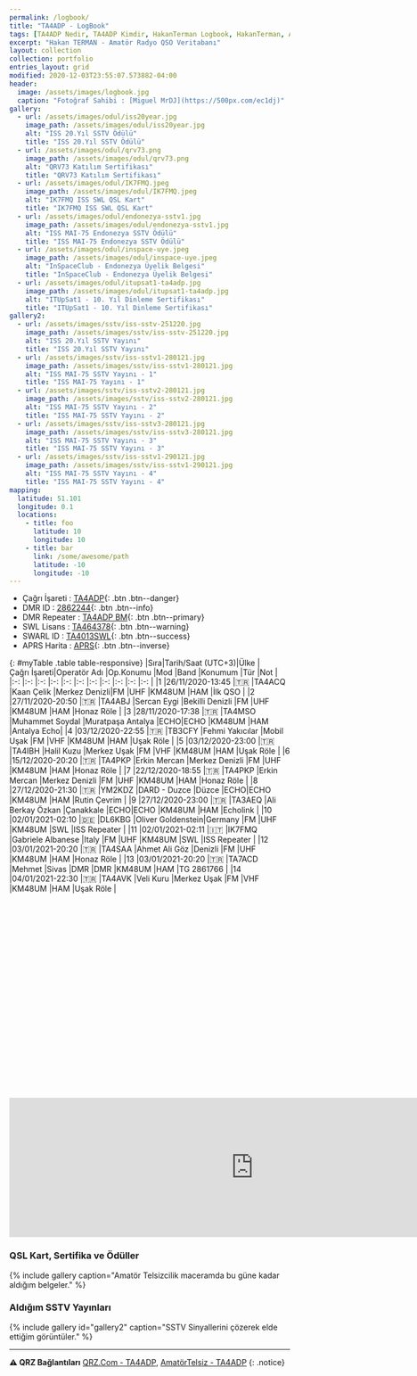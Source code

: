 ```yaml
---
permalink: /logbook/
title: "TA4ADP - LogBook"
tags: [TA4ADP Nedir, TA4ADP Kimdir, HakanTerman Logbook, HakanTerman, Amatör Telsizcilikte TA4ADP kime aittir, Hakan TERMAN kimdir, Hakan TERMAN telsiz]
excerpt: "Hakan TERMAN - Amatör Radyo QSO Veritabanı"
layout: collection
collection: portfolio
entries_layout: grid
modified: 2020-12-03T23:55:07.573882-04:00
header:
  image: /assets/images/logbook.jpg
  caption: "Fotoğraf Sahibi : [Miguel MrDJ](https://500px.com/ec1dj)"
gallery:
  - url: /assets/images/odul/iss20year.jpg
    image_path: /assets/images/odul/iss20year.jpg
    alt: "ISS 20.Yıl SSTV Ödülü"
    title: "ISS 20.Yıl SSTV Ödülü"
  - url: /assets/images/odul/qrv73.png
    image_path: /assets/images/odul/qrv73.png
    alt: "QRV73 Katılım Sertifikası"
    title: "QRV73 Katılım Sertifikası"
  - url: /assets/images/odul/IK7FMQ.jpeg
    image_path: /assets/images/odul/IK7FMQ.jpeg
    alt: "IK7FMQ ISS SWL QSL Kart"
    title: "IK7FMQ ISS SWL QSL Kart"
  - url: /assets/images/odul/endonezya-sstv1.jpg
    image_path: /assets/images/odul/endonezya-sstv1.jpg
    alt: "ISS MAI-75 Endonezya SSTV Ödülü"
    title: "ISS MAI-75 Endonezya SSTV Ödülü"
  - url: /assets/images/odul/inspace-uye.jpeg
    image_path: /assets/images/odul/inspace-uye.jpeg
    alt: "InSpaceClub - Endonezya Üyelik Belgesi"
    title: "InSpaceClub - Endonezya Üyelik Belgesi"
  - url: /assets/images/odul/itupsat1-ta4adp.jpg
    image_path: /assets/images/odul/itupsat1-ta4adp.jpg
    alt: "ITUpSat1 - 10. Yıl Dinleme Sertifikası"
    title: "ITUpSat1 - 10. Yıl Dinleme Sertifikası"
gallery2:
  - url: /assets/images/sstv/iss-sstv-251220.jpg
    image_path: /assets/images/sstv/iss-sstv-251220.jpg
    alt: "ISS 20.Yıl SSTV Yayını"
    title: "ISS 20.Yıl SSTV Yayını"
  - url: /assets/images/sstv/iss-sstv1-280121.jpg
    image_path: /assets/images/sstv/iss-sstv1-280121.jpg
    alt: "ISS MAI-75 SSTV Yayını - 1"
    title: "ISS MAI-75 Yayını - 1"
  - url: /assets/images/sstv/iss-sstv2-280121.jpg
    image_path: /assets/images/sstv/iss-sstv2-280121.jpg
    alt: "ISS MAI-75 SSTV Yayını - 2"
    title: "ISS MAI-75 SSTV Yayını - 2"
  - url: /assets/images/sstv/iss-sstv3-280121.jpg
    image_path: /assets/images/sstv/iss-sstv3-280121.jpg
    alt: "ISS MAI-75 SSTV Yayını - 3"
    title: "ISS MAI-75 SSTV Yayını - 3"
  - url: /assets/images/sstv/iss-sstv1-290121.jpg
    image_path: /assets/images/sstv/iss-sstv1-290121.jpg
    alt: "ISS MAI-75 SSTV Yayını - 4"
    title: "ISS MAI-75 SSTV Yayını - 4"
mapping:
  latitude: 51.101
  longitude: 0.1
  locations:
    - title: foo
      latitude: 10
      longitude: 10
    - title: bar
      link: /some/awesome/path
      latitude: -10
      longitude: -10
---
```


- Çağrı İşareti : [TA4ADP](https://www.qrz.com/db/TA4ADP){: .btn .btn--danger}
- DMR ID : [2862244](https://brandmeister.network/index.php?page=profile&call=TA4ADP){: .btn .btn--info}
- DMR Repeater : [TA4ADP BM](https://brandmeister.network/?page=repeater&id=286224401){: .btn .btn--primary}
- SWL Lisans : [TA464378](#){: .btn .btn--warning}
- SWARL ID : [TA4013SWL](http://list.swarl.org/){: .btn .btn--success}
- APRS Harita : [APRS](https://aprs.fi/#!mt=roadmap&z=11&call=a%2FTA4ADP-1&timerange=3600&tail=3600){: .btn .btn--inverse}

{: #myTable .table table-responsive}
|Sıra|Tarih/Saat&nbsp;(UTC+3)|Ülke  |Çağrı&nbsp;İşareti|Operatör&nbsp;Adı |Op.Konumu          |Mod |Band |Konumum |Tür |Not              |
|:-: |:-:                    |:-:   |:-:               |:-:               |:-:                |:-: |:-:  |:-:     |:-: |:-:              |
|1   |26/11/2020-13:45       |:tr:  |TA4ACQ            |Kaan Çelik        |Merkez&nbsp;Denizli|FM  |UHF  |KM48UM  |HAM |İlk&nbsp;QSO     |
|2   |27/11/2020-20:50       |:tr:  |TA4ABJ            |Sercan Eygi       |Bekilli Denizli    |FM  |UHF  |KM48UM  |HAM |Honaz Röle       |
|3   |28/11/2020-17:38       |:tr:  |TA4MSO            |Muhammet Soydal   |Muratpaşa Antalya  |ECHO|ECHO |KM48UM  |HAM |Antalya&nbsp;Echo|
|4   |03/12/2020-22:55       |:tr:  |TB3CFY            |Fehmi Yakıcılar   |Mobil Uşak         |FM  |VHF  |KM48UM  |HAM |Uşak Röle        |
|5   |03/12/2020-23:00       |:tr:  |TA4IBH            |Halil Kuzu        |Merkez Uşak        |FM  |VHF  |KM48UM  |HAM |Uşak Röle        |
|6   |15/12/2020-20:20       |:tr:  |TA4PKP            |Erkin Mercan      |Merkez Denizli     |FM  |UHF  |KM48UM  |HAM |Honaz Röle       |
|7   |22/12/2020-18:55       |:tr:  |TA4PKP            |Erkin Mercan      |Merkez Denizli     |FM  |UHF  |KM48UM  |HAM |Honaz Röle       |
|8   |27/12/2020-21:30       |:tr:  |YM2KDZ            |DARD - Duzce      |Düzce              |ECHO|ECHO |KM48UM  |HAM |Rutin Çevrim     |
|9   |27/12/2020-23:00       |:tr:  |TA3AEQ            |Ali Berkay Özkan  |Çanakkale          |ECHO|ECHO |KM48UM  |HAM |Echolink         |
|10  |02/01/2021-02:10       |:de:  |DL6KBG            |Oliver Goldenstein|Germany            |FM  |UHF  |KM48UM  |SWL |ISS Repeater     |
|11  |02/01/2021-02:11       |:it:  |IK7FMQ            |Gabriele Albanese |Italy              |FM  |UHF  |KM48UM  |SWL |ISS Repeater     |
|12  |03/01/2021-20:20       |:tr:  |TA4SAA            |Ahmet Ali Göz     |Denizli            |FM  |UHF  |KM48UM  |HAM |Honaz Röle       |
|13  |03/01/2021-20:20       |:tr:  |TA7ACD            |Mehmet            |Sivas              |DMR |DMR  |KM48UM  |HAM |TG&nbsp;2861766 |
|14  |04/01/2021-22:30       |:tr:  |TA4AVK            |Veli Kuru         |Merkez Uşak        |FM  |VHF  |KM48UM  |HAM |Uşak Röle        |

<script src="/assets/leaflet/L.Maidenhead.js"></script>
<script src="/assets/leaflet/leafembed.js"></script>
<script type="text/javascript">
jQuery(document).ready(function ($) {
    $('#myTable').tooltip(  {
      "order": [[ 0, "desc" ]]
    } );
  });
    var q_lat = 39.30000;
    var q_lng = 36.00000;
    var q_loc = 'https://hakanterman.com/assets/leaflet/noktalar.json';
    var q_zoom = 5;
  $(document).ready(function(){
                    var grid = "No";
                    initmap(grid);
  });
</script>
<div id="map" class="map map-home" style="height: 300px; width: 875px; margin-top: 50px"></div>
<br />
<iframe align="top" frameborder="0" height="250" scrolling="yes" src="https://logbook.qrz.com/lbstat/TA4ADP/" width="875"></iframe>

### QSL Kart, Sertifika ve Ödüller

{% include gallery caption="Amatör Telsizcilik maceramda bu güne kadar aldığım belgeler." %}

### Aldığım SSTV Yayınları

{% include gallery id="gallery2" caption="SSTV Sinyallerini çözerek elde ettiğim görüntüler." %}

---

**:warning: QRZ Bağlantıları** [QRZ.Com - TA4ADP](https://www.qrz.com/db/TA4ADP), [AmatörTelsiz - TA4ADP](https://qrz.amatortelsiz.com.tr/profil/TA4ADP)
{: .notice}
